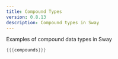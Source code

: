 ```yaml
---
title: Compound Types
version: 0.8.13
description: Compound types in Sway
---
```


Examples of compound data types in Sway

```rust
{{{compounds}}}
```
